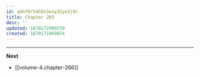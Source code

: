 ```yaml
---
id: q4hf9r54h5h3ony32yo2j9r
title: Chapter 265
desc: ''
updated: 1670172900259
created: 1670171969854
---
```




____

**Next**
* [[volume-4.chapter-266]]